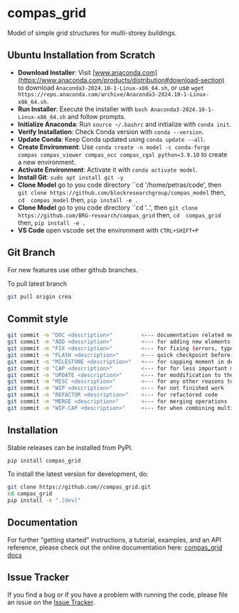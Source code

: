 # compas_grid

Model of simple grid structures for multi-storey buildings.

## Ubuntu Installation from Scratch

- **Download Installer**: Visit [www.anaconda.com](https://www.anaconda.com/products/distribution#download-section) to download `Anaconda3-2024.10-1-Linux-x86_64.sh`, or use `wget https://repo.anaconda.com/archive/Anaconda3-2024.10-1-Linux-x86_64.sh`.
- **Run Installer**: Execute the installer with `bash Anaconda3-2024.10-1-Linux-x86_64.sh` and follow prompts.
- **Initialize Anaconda**: Run `source ~/.bashrc` and initialize with `conda init`.
- **Verify Installation**: Check Conda version with `conda --version`.
- **Update Conda**: Keep Conda updated using `conda update --all`.
- **Create Environment**: Use `conda create -n model -c conda-forge compas compas_viewer compas_occ compas_cgal python=3.9.10` to create a new environment.
- **Activate Environment**: Activate it with `conda activate model`.
- **Install Git**: `sudo apt install git -y`
- **Clone Model** go to you code directory ``cd '/home/petras/code', then `git clone https://github.com/blockresearchgroup/compas_model` then, `cd  compas_model` then, `pip install -e .`
- **Clone Model** go to you code directory ``cd '..', then `git clone https://github.com/BRG-research/compas_grid` then, `cd  compas_grid` then, `pip install -e .`
- **VS Code** open vscode set the environment with `CTRL+SHIFT+P`

## Git Branch

For new features use other github branches.

To pull latest branch
```bash
git pull origin crea
```


## Commit style

```bash
git commit -m "DOC <description>"         <--- documentation related messages including readme
git commit -m "ADD <description>"         <--- for adding new elements
git commit -m "FIX <description>"         <--- for fixing (errors, typos)
git commit -m "FLASH <description>"       <--- quick checkpoint before refactoring
git commit -m "MILESTONE <description>"   <--- for capping moment in development
git commit -m "CAP <description>"         <--- for for less important milestones
git commit -m "UPDATE <description>"      <--- for moddification to the same file
git commit -m "MISC <description>"        <--- for any other reasons to be described
git commit -m "WIP <description>"         <--- for not finished work
git commit -m "REFACTOR <description>"    <--- for refactored code
git commit -m "MERGE <description>"       <--- for merging operations
git commit -m "WIP-CAP <description>"     <--- for when combining multiple commits into one
```

## Installation

Stable releases can be installed from PyPI.

```bash
pip install compas_grid
```

To install the latest version for development, do:

```bash
git clone https://github.com//compas_grid.git
cd compas_grid
pip install -e ".[dev]"
```

## Documentation

For further "getting started" instructions, a tutorial, examples, and an API reference,
please check out the online documentation here: [compas_grid docs](https://.github.io/compas_grid)

## Issue Tracker

If you find a bug or if you have a problem with running the code, please file an issue on the [Issue Tracker](https://github.com//compas_grid/issues).


